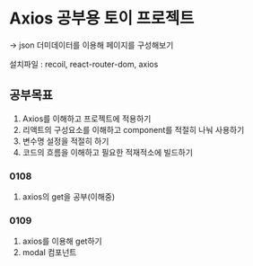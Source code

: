 # Axios 공부용 토이 프로젝트

-> json 더미데이터를 이용해 페이지를 구성해보기

설치파일 : recoil, react-router-dom, axios

## 공부목표

1. Axios를 이해하고 프로젝트에 적용하기
2. 리액트의 구성요소를 이해하고 component를 적절히 나눠 사용하기
3. 변수명 설정을 적절히 하기
4. 코드의 흐름을 이해하고 필요한 적재적소에 빌드하기

### 0108

1. axios의 get을 공부(이해중)

### 0109

1. axios를 이용해 get하기
2. modal 컴포넌트 
